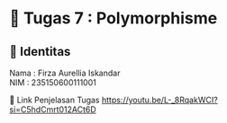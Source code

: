 # 📁 Tugas 7 : Polymorphisme

## 👤 Identitas

Nama : Firza Aurellia Iskandar  
NIM : 235150600111001

🔗 Link Penjelasan Tugas
https://youtu.be/L-_8RqakWCI?si=C5hdCmrt012ACt6D
